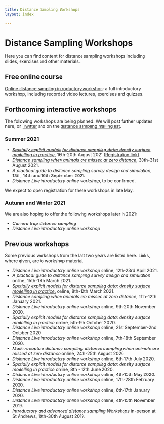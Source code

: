 ```yaml
---
title: Distance Sampling Workshops
layout: index

---
```


# Distance Sampling Workshops

Here you can find content for distance sampling workshops including slides, exercises and other materials.

## Free online course

[Online distance sampling introductory workshop](online-course): a full introductory workshop, including recorded video lectures, exercises and quizzes.


## Forthcoming interactive workshops

The following workshops are being planned.  We will post further updates here, on [Twitter](http://twitter.com/distancesamp) and on the [distance sampling mailing list](https://groups.google.com/forum/#!forum/distance-sampling).

### Summer 2021

- [*Spatially explicit models for distance sampling data: density surface modelling in practice*](online-dsm-2021), 16th-20th August 2021 ([Registration link](https://onlineshop.st-andrews.ac.uk/conferences-and-events/events/creem/spatially-explicit-models-for-distance-sampling-data-training-workshop-live-online-1620-august-2021?token=533641e57231051f2f47efb5c929f0fe)).
- [*Distance sampling when animals are missed at zero distance*](mrds-aug-2021), 30th-31st August 2021.
- *A practical guide to distance sampling survey design and simulation*, 13th, 14th and 16th September 2021.
- *Distance Live introductory online workshop*, to be confirmed.

We expect to open registration for these workshops in late May.

### Autumn and Winter 2021

We are also hoping to offer the following workshops later in 2021:

- *Camera trap distance sampling*
- *Distance Live introductory online workshop*

## Previous workshops

Some previous workshops from the last two years are listed here. Links, where given, are to workshop material.

- *Distance Live introductory online workshop* online, 12th-23rd April 2021.
- *A practical guide to distance sampling survey design and simulation* online, 15th-17th March 2021. 
- [*Spatially explicit models for distance sampling data: density surface modelling in practice*.](https://workshops.distancesampling.org/online-dsm-2021) online, 8th-12th March 2021. 
- *Distance sampling when animals are missed at zero distance*, 11th-12th January 2021.
- *Distance Live introductory online workshop* online, 9th-20th November 2020.
- *Spatially explicit models for distance sampling data: density surface modelling in practice* online, 5th-9th October 2020.
- *Distance Live introductory online workshop* online, 21st September-2nd October 2020.
- *Distance Live introductory online workshop* online, 7th-18th September 2020.
- *Mark-recapture distance sampling: distance sampling when animals are missed at zero distance* online, 24th-25th August 2020.
- *Distance Live introductory online workshop* online, 6th-17th July 2020.
- *Spatially explicit models for distance sampling data: density surface modelling in practice* online, 8th - 12th June 2020.
- *Distance Live introductory online workshop* online, 4th-15th May 2020.
- *Distance Live introductory online workshop* online, 17th-28th February 2020.
- *Distance Live introductory online workshop* online, 6th-17th January 2020.
- *Distance Live introductory online workshop* online, 4th-15th November 2019.
- *Introductory and advanced distance sampling Workshops* in-person at St Andrews, 19th-30th August 2019.

